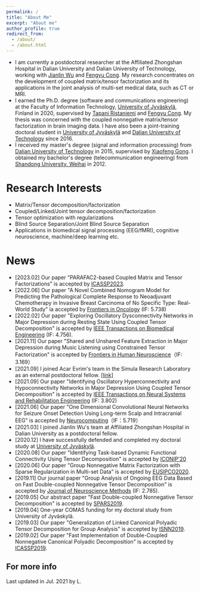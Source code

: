 ```yaml
---
permalink: /
title: "About Me"
excerpt: "About me"
author_profile: true
redirect_from: 
  - /about/
  - /about.html
---
```


- I am currently a postdoctoral researcher at the Affiliated Zhongshan Hospital in Dalian University and Dalian University of Technology, working with [Jianlin Wu](https://www.dlhospital.com/home/expert_display/284) and [Fengyu Cong](http://www.escience.cn/people/cong/index.html). My research concentrates on the development of coupled matrix/tensor factorization and its applications in the joint analysis of multi-set medical data, such as CT or MRI.
- I earned the Ph.D. degree (software and communications engineering) at the Faculty of Information Technology, [University of Jyväskylä](https://jyu.fi/en), Finland in 2020, supervised by [Tapani Ristaniemi](http://users.jyu.fi/~riesta/) and [Fengyu Cong](http://www.escience.cn/people/cong/index.html). My thesis
was concerned with the coupled nonnegative matrix/tensor factorization in brain imaging data. I have also been a joint-training doctoral student in [University of Jyväskylä](https://jyu.fi/en) and [Dalian University of Technology](http://en.dlut.edu.cn/) since 2016. 
- I received my master's degree (signal and information processing) from [Dalian University of Technology](http://en.dlut.edu.cn/) in 2015, supervised by  [Xiaofeng Gong](http://faculty.dlut.edu.cn/xfgong/zh_CN/index/699431/list/index.htm). I obtained my bachelor's degree (telecommunication engineering) from [Shandong University, Weihai](https://www.wh.sdu.edu.cn/) in 2012.

Research Interests
======
- Matrix/Tensor decomposition/factorization
- Coupled/Linked/Joint tensor decomposition/factorization
- Tensor optimization with regularizations
- Blind Source Separation/Joint Blind Source Separation
- Applications in biomedical signal processing (EEG/fMRI), cognitive neuroscience, machine/deep learning etc.

News 
======
- [2023.02] Our paper "PARAFAC2-based Coupled Matrix and Tensor Factorizations" is accepted by [ICASSP2023](https://arxiv.org/pdf/2210.13054.pdf).
- [2022.06] Our paper "A Novel Combined Nomogram Model for Predicting the Pathological Complete Response to Neoadjuvant Chemotherapy in Invasive Breast Carcinoma of No Specific Type: Real-World Study" ia accepted by [Frontiers in Oncology](https://www.ncbi.nlm.nih.gov/pmc/articles/PMC9207207/) (IF: 5.738)
- [2022.02] Our paper "Exploring Oscillatory Dysconnectivity Networks in Major Depression during Resting State Using Coupled Tensor Decomposition" is accepted by [IEEE Transactions on Biomedical Engineering](https://ieeexplore.ieee.org/abstract/document/9716736/) (IF: 4.756).
- [2021.11] Our paper "Shared and Unshared Feature Extraction in Major Depression during Music Listening using Constrained Tensor Factorization" is accepted by [Frontiers in Human Neuroscience](https://www.frontiersin.org/articles/10.3389/fnhum.2021.799288/abstract)（IF: 3.169）
- [2021.09] I joined Acar Evrim's team in the Simula Research Laboratory as an external postdoctoral fellow. [[link]](https://www.simula.no/user/234290)
- [2021.09] Our paper "Identifying Oscillatory Hyperconnectivity and Hypoconnectivity Networks in Major Depression Using Coupled Tensor Decomposition" is accepted by [IEEE Transactions on Neural Systems and Rehabilitation Engineering](https://ieeexplore.ieee.org/document/9531642) (IF: 3.802)
- [2021.06] Our paper "One Dimensional Convolutional Neural Networks for Seizure Onset Detection Using Long-term Scalp and Intracranial EEG" is accepted by [Neurocomputing](https://www.sciencedirect.com/science/article/pii/S0925231221009723)（IF：5.719）
- [2021.03] I joined Jianlin Wu's team at Affiliated Zhongshan Hospital in Dalian University as a postdoctoral fellow.
- [2020.12] I have successfully defended and completed my doctoral study at [University of Jyväskylä](https://www.jyu.fi/en/current/archive/2020/11/2-12-2020-m-eng-xiulin-wang-faculty-of-information-technology-software-and-communications-engineering-online-event).
- [2020.08] Our paper "Identifying Task-based Dynamic Functional Connectivity Using Tensor Decomposition" is accepted by [ICONIP'20](https://www.apnns.org/ICONIP2020/)
- [2020.06] Our paper "Group Nonnegative Matrix Factorization with Sparse Regularization in Multi-set Data" is accepted by [EUSIPCO2020](https://eusipco2020.org/).
- [2019.11] Our journal paper "Group Analysis of Ongoing EEG Data Based on Fast
Double-coupled Nonnegative Tensor Decomposition" is accepted by [Journal of Neuroscience Methods](https://www.sciencedirect.com/science/article/pii/S0165027019303590) (IF: 2.785).
- [2019.05] Our abstract paper "Fast Double-coupled Nonnegative Tensor Decomposition" is accepted by [SPARS2019](http://www.spars-workshop.org/en/index.html).
- [2019.04] One-year COMAS funding for my doctoral study from University of Jyväskylä.
- [2019.03] Our paper "Generalization of Linked Canonical Polyadic Tensor Decomposition for Group Analysis" is accepted by [ISNN2019](https://conference.cs.cityu.edu.hk/isnn/).
- [2019.02] Our paper "Fast Implementation of Double-Coupled Nonnegative Canonical Polyadic Decomposition" is accepted by [ICASSP2019](https://2019.ieeeicassp.org/).

For more info
------
Last updated in Jul. 2021 by L.
